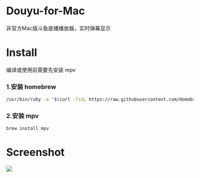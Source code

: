 # Douyu-for-Mac
非官方Mac版斗鱼直播播放器，实时弹幕显示
# Install
编译或使用前需要先安装 mpv 
### 1.安装 homebrew 
```bash
/usr/bin/ruby -e "$(curl -fsSL https://raw.githubusercontent.com/Homebrew/install/master/install)"; 
```
### 2.安装 mpv 
```bash
brew install mpv
```
# Screenshot
![](http://ww2.sinaimg.cn/large/0060lm7Tly1fjsi5xj9czj30qo0g8dpt.jpg)